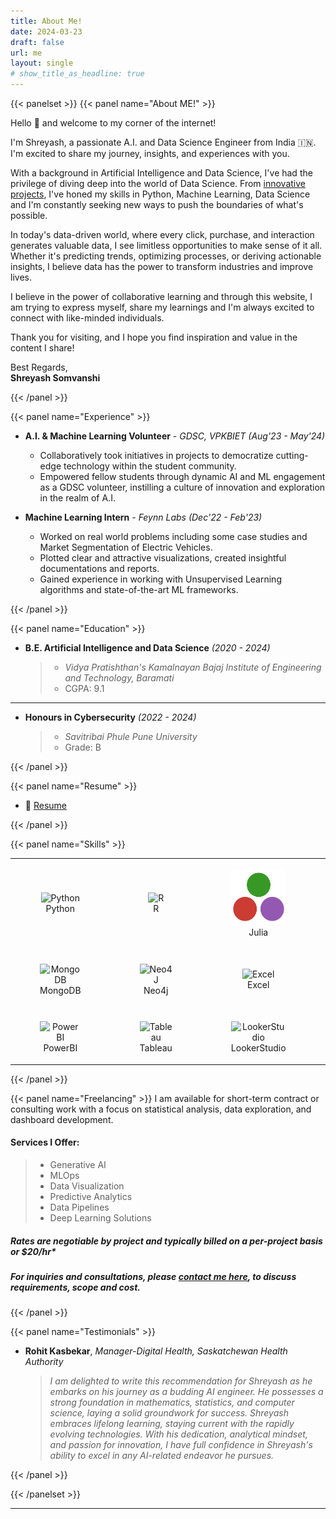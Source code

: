 ```yaml
---
title: About Me!
date: 2024-03-23
draft: false
url: me
layout: single
# show_title_as_headline: true
---
```


{{< panelset >}}
{{< panel name="About ME!" >}}

Hello :wave: and welcome to my corner of the internet!

I'm Shreyash, a passionate A.I. and Data Science Engineer from India :india:. I'm excited to share my journey, insights, and experiences with you.

With a background in Artificial Intelligence and Data Science, I've had the privilege of diving deep into the world of Data Science. From [innovative projects](https://shreyash.rbind.io/project/), I've honed my skills in Python, Machine Learning, Data Science and I'm constantly seeking new ways to push the boundaries of what's possible.

In today's data-driven world, where every click, purchase, and interaction generates valuable data, I see limitless opportunities to make sense of it all. Whether it's predicting trends, optimizing processes, or deriving actionable insights, I believe data has the power to transform industries and improve lives.

I believe in the power of collaborative learning and through this website, I am trying to express myself, share my learnings and I'm always excited to connect with like-minded individuals.

Thank you for visiting, and I hope you find inspiration and value in the content I share!

Best Regards,<br>
**Shreyash Somvanshi**<br>

{{< /panel >}}

{{< panel name="Experience" >}}

+ **A.I. & Machine Learning Volunteer** - *GDSC, VPKBIET (Aug'23 - May'24)* 
   - Collaboratively took initiatives in projects to democratize cutting-edge technology within the student community.
   - Empowered fellow students through dynamic AI and ML engagement as a GDSC volunteer, instilling a culture of innovation and exploration in the realm of A.I.

+ **Machine Learning Intern** - *Feynn Labs (Dec'22 - Feb'23)*
    - Worked on real world problems including some case studies and Market Segmentation of Electric Vehicles.
    - Plotted clear and attractive visualizations, created insightful documentations and reports.
    - Gained experience in working with Unsupervised Learning algorithms and state-of-the-art ML frameworks.


{{< /panel >}}

{{< panel name="Education" >}}
+ **B.E. Artificial Intelligence and Data Science**  *(2020 - 2024)*
    > - *Vidya Pratishthan's Kamalnayan Bajaj Institute of Engineering and Technology, Baramati*
    > - CGPA: 9.1
---
+ **Honours in Cybersecurity** *(2022 - 2024)*
    > - *Savitribai Phule Pune University*
    > - Grade: B

{{< /panel >}}

{{< panel name="Resume" >}}

+ 📑 [Resume](https://drive.google.com/file/d/1BbfTGlBKEIIsqeBm-G2mYM_72ILdEMV0/view?usp=drive_link)

{{< /panel >}}

{{< panel name="Skills" >}}

<table>
    <tr>
        <td align="center">
            <figure>
                <img src="https://img.icons8.com/color/452/python.png" alt="Python" style="width: 90px; height: 90px;">
                <figcaption>Python</figcaption>
            </figure>
        </td>
        <td align="center">
            <figure>
                <img src="https://www.r-project.org/logo/Rlogo.svg" alt="R" style="width: 90px; height: 90px;">
                <figcaption>R</figcaption>
            </figure>
        </td>
        <td align="center">
            <figure>
                <img src="https://raw.githubusercontent.com/JuliaLang/julia-logo-graphics/master/images/julia-dots.svg" alt="Julia" style="width: 90px; height: 90px;">
                <figcaption>Julia</figcaption>
            </figure>
        </td>
        <td align="center">
            <figure>
                <img src="https://www.mysql.com/common/logos/logo-mysql-170x115.png" alt="SQL" style="width: 90px; height: 80px;">
                <figcaption>MySQL</figcaption>
            </figure>
        </td>
        <td align="center">
            <figure>
                <img src="https://img.icons8.com/color/452/mongodb.png" alt="SQL" style="width: 90px; height: 90px;">
                <figcaption>MongoDB</figcaption>
            </figure>
        </td>
        <td align="center">
            <figure>
                <img src="https://img.icons8.com/color/452/git.png" alt="Git" style="width: 90px; height: 90px;">
                <figcaption>Git</figcaption>
            </figure>
        </td>
    </tr>
    <tr>
        <td align="center">
            <figure>
                <img src="https://img.icons8.com/color/452/mongodb.png" alt="MongoDB" style="width: 90px; height: 90px;">
                <figcaption>MongoDB</figcaption>
            </figure>
        </td>
        <td align="center">
            <figure>
                <img src="https://dist.neo4j.com/wp-content/uploads/20230926084108/Logo_FullColor_RGB_TransBG.svg" alt="Neo4J" style="width: 90px; height: 90px;">
                <figcaption>Neo4j</figcaption>
            </figure>
        </td>
        <td align="center">
            <figure>
                <img src="https://img.icons8.com/color/452/microsoft-excel-2019.png" alt="Excel" style="width: 90px; height: 90px;">
                <figcaption>Excel</figcaption>
            </figure>
        </td>
        <td align="center">
            <figure>
                <img src="https://mahmoudelgendi.com/wp-content/uploads/2022/03/Knime-White.svg" alt="KNIME" style="width: 95px; height: 55px;">
                <figcaption>KNIME</figcaption>
            </figure>
        </td>
        <td align="center">
            <figure>
                <img src="https://upload.wikimedia.org/wikipedia/commons/0/0e/Hadoop_logo.svg" alt="Hadoop" style="width: 95px; height: 55px;">
                <figcaption>Apache Hadoop</figcaption>
            </figure>
        </td>
        <td align="center">
            <figure>
                <img src="https://upload.wikimedia.org/wikipedia/commons/a/ab/Scala-spiral-noise-sm.png" alt="Scala" style="width: 85px; height: 90px;">
                <figcaption>Scala</figcaption>
            </figure>
        </td>
    </tr>
    <tr>
        <td align="center">
            <figure>
                <img src="https://img.icons8.com/color/452/power-bi.png" alt="PowerBI" style="width: 80px; height: 80px;">
                <figcaption>PowerBI</figcaption>
            </figure>
        </td>
        <td align="center">
            <figure>
                <img src="https://img.icons8.com/color/452/tableau-software.png" alt="Tableau" style="width: 80px; height: 80px;">
                <figcaption>Tableau</figcaption>
            </figure>
        </td>
        <td align="center">
            <figure>
                <img src="https://www.gstatic.com/analytics-lego/svg/ic_looker_studio.svg" alt="LookerStudio" style="width: 80px; height: 80px;">
                <figcaption>LookerStudio</figcaption>
            </figure>
        </td>
    </tr>
</table>

{{< /panel >}}

{{< panel name="Freelancing" >}}
I am available for short-term contract or consulting work with a focus on statistical analysis, data exploration, and dashboard development. 

#### Services I Offer:
  > + Generative AI
  > + MLOps
  > + Data Visualization
  > + Predictive Analytics
  > + Data Pipelines
  > + Deep Learning Solutions

##### *Rates are negotiable by project and typically billed on a per-project basis or $20/hr**

##### For inquiries and consultations, please [contact me here](/contact), to discuss requirements, scope and cost.

{{< /panel >}}

{{< panel name="Testimonials" >}}
- **Rohit Kasbekar**, *Manager-Digital Health, Saskatchewan Health Authority*
    > *I am delighted to write this recommendation for Shreyash as he embarks on his journey as a budding AI engineer. He possesses a strong foundation in mathematics, statistics, and computer science, laying a solid groundwork for success. Shreyash embraces lifelong learning, staying current with the rapidly evolving technologies. With his dedication, analytical mindset, and passion for innovation, I have full confidence in Shreyash's ability to excel in any AI-related endeavor he pursues.*

{{< /panel >}}

{{< /panelset >}}

---


